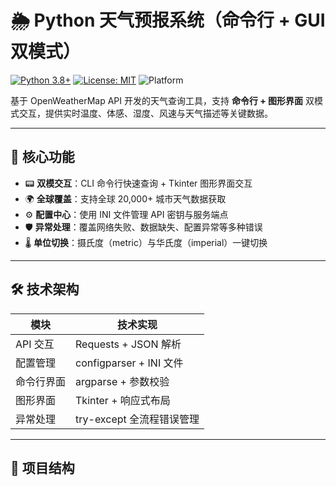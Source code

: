 # 🌦️ Python 天气预报系统（命令行 + GUI 双模式）

[![Python 3.8+](https://img.shields.io/badge/Python-3.8%2B-blue)](https://www.python.org/)
[![License: MIT](https://img.shields.io/badge/License-MIT-green)](https://opensource.org/licenses/MIT)
![Platform](https://img.shields.io/badge/Platform-Windows%20%7C%20Linux-lightgrey)

基于 OpenWeatherMap API 开发的天气查询工具，支持 **命令行 + 图形界面** 双模式交互，提供实时温度、体感、湿度、风速与天气描述等关键数据。

---

## 🚀 核心功能

- 📟 **双模交互**：CLI 命令行快速查询 + Tkinter 图形界面交互
- 🌍 **全球覆盖**：支持全球 20,000+ 城市天气数据获取
- ⚙️ **配置中心**：使用 INI 文件管理 API 密钥与服务端点
- 🛡️ **异常处理**：覆盖网络失败、数据缺失、配置异常等多种错误
- 🌡️ **单位切换**：摄氏度（metric）与华氏度（imperial）一键切换

---

## 🛠️ 技术架构

| 模块         | 技术实现                   |
|--------------|----------------------------|
| API 交互     | Requests + JSON 解析       |
| 配置管理     | configparser + INI 文件    |
| 命令行界面   | argparse + 参数校验        |
| 图形界面     | Tkinter + 响应式布局       |
| 异常处理     | try-except 全流程错误管理  |

---

## 📁 项目结构


